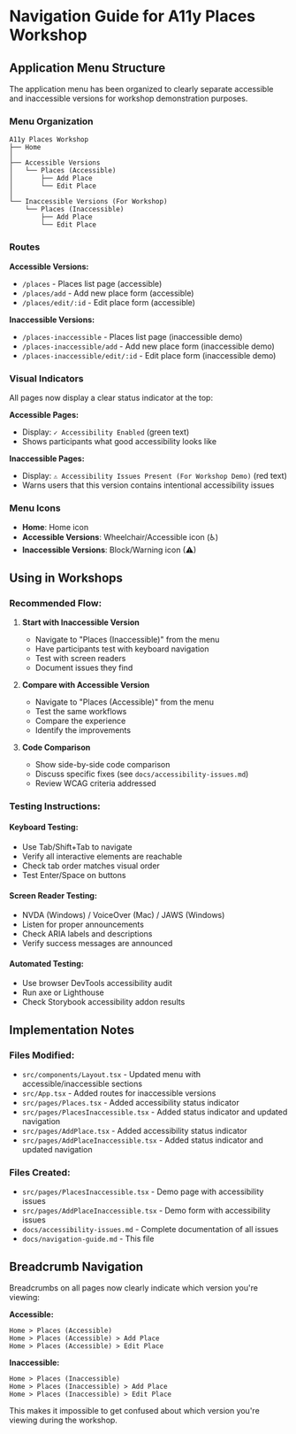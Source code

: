 # Navigation Guide for A11y Places Workshop

## Application Menu Structure

The application menu has been organized to clearly separate accessible and inaccessible versions for workshop demonstration purposes.

### Menu Organization

```
A11y Places Workshop
├── Home
│
├── Accessible Versions
│   └── Places (Accessible)
│       ├── Add Place
│       └── Edit Place
│
└── Inaccessible Versions (For Workshop)
    └── Places (Inaccessible)
        ├── Add Place
        └── Edit Place
```

### Routes

**Accessible Versions:**
- `/places` - Places list page (accessible)
- `/places/add` - Add new place form (accessible)
- `/places/edit/:id` - Edit place form (accessible)

**Inaccessible Versions:**
- `/places-inaccessible` - Places list page (inaccessible demo)
- `/places-inaccessible/add` - Add new place form (inaccessible demo)
- `/places-inaccessible/edit/:id` - Edit place form (inaccessible demo)

### Visual Indicators

All pages now display a clear status indicator at the top:

**Accessible Pages:**
- Display: `✓ Accessibility Enabled` (green text)
- Shows participants what good accessibility looks like

**Inaccessible Pages:**
- Display: `⚠ Accessibility Issues Present (For Workshop Demo)` (red text)
- Warns users that this version contains intentional accessibility issues

### Menu Icons

- **Home**: Home icon
- **Accessible Versions**: Wheelchair/Accessible icon (♿)
- **Inaccessible Versions**: Block/Warning icon (⚠)

## Using in Workshops

### Recommended Flow:

1. **Start with Inaccessible Version**
   - Navigate to "Places (Inaccessible)" from the menu
   - Have participants test with keyboard navigation
   - Test with screen readers
   - Document issues they find

2. **Compare with Accessible Version**
   - Navigate to "Places (Accessible)" from the menu
   - Test the same workflows
   - Compare the experience
   - Identify the improvements

3. **Code Comparison**
   - Show side-by-side code comparison
   - Discuss specific fixes (see `docs/accessibility-issues.md`)
   - Review WCAG criteria addressed

### Testing Instructions:

#### Keyboard Testing:
- Use Tab/Shift+Tab to navigate
- Verify all interactive elements are reachable
- Check tab order matches visual order
- Test Enter/Space on buttons

#### Screen Reader Testing:
- NVDA (Windows) / VoiceOver (Mac) / JAWS (Windows)
- Listen for proper announcements
- Check ARIA labels and descriptions
- Verify success messages are announced

#### Automated Testing:
- Use browser DevTools accessibility audit
- Run axe or Lighthouse
- Check Storybook accessibility addon results

## Implementation Notes

### Files Modified:
- `src/components/Layout.tsx` - Updated menu with accessible/inaccessible sections
- `src/App.tsx` - Added routes for inaccessible versions
- `src/pages/Places.tsx` - Added accessibility status indicator
- `src/pages/PlacesInaccessible.tsx` - Added status indicator and updated navigation
- `src/pages/AddPlace.tsx` - Added accessibility status indicator
- `src/pages/AddPlaceInaccessible.tsx` - Added status indicator and updated navigation

### Files Created:
- `src/pages/PlacesInaccessible.tsx` - Demo page with accessibility issues
- `src/pages/AddPlaceInaccessible.tsx` - Demo form with accessibility issues
- `docs/accessibility-issues.md` - Complete documentation of all issues
- `docs/navigation-guide.md` - This file

## Breadcrumb Navigation

Breadcrumbs on all pages now clearly indicate which version you're viewing:

**Accessible:**
```
Home > Places (Accessible)
Home > Places (Accessible) > Add Place
Home > Places (Accessible) > Edit Place
```

**Inaccessible:**
```
Home > Places (Inaccessible)
Home > Places (Inaccessible) > Add Place
Home > Places (Inaccessible) > Edit Place
```

This makes it impossible to get confused about which version you're viewing during the workshop.
